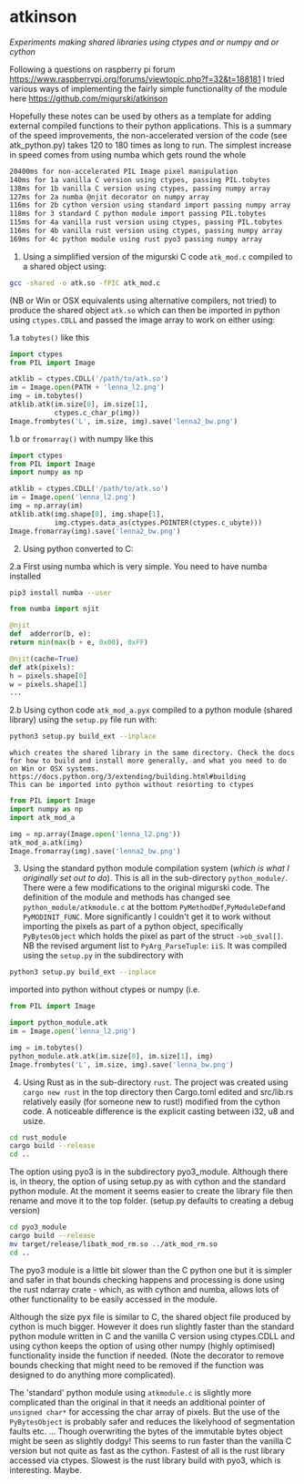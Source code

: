 # atkinson
*Experiments making shared libraries using ctypes and or numpy and or cython*

Following a questions on raspberry pi forum https://www.raspberrypi.org/forums/viewtopic.php?f=32&t=188181
I tried various ways of implementing the fairly simple functionality of the module here
https://github.com/migurski/atkinson

Hopefully these notes can be used by others as a template for adding external compiled
functions to their python applications. This is a summary of the speed improvements, the
non-accelerated version of the code (see atk_python.py) takes 120 to 180 times as long to
run. The simplest increase in speed comes from using numba which gets round the whole


``` bash
20400ms for non-accelerated PIL Image pixel manipulation 
140ms for 1a vanilla C version using ctypes, passing PIL.tobytes
138ms for 1b vanilla C version using ctypes, passing numpy array
127ms for 2a numba @njit decorator on numpy array
116ms for 2b cython version using standard import passing numpy array
118ms for 3 standard C python module import passing PIL.tobytes
115ms for 4a vanilla rust version using ctypes, passing PIL.tobytes
116ms for 4b vanilla rust version using ctypes, passing numpy array
169ms for 4c python module using rust pyo3 passing numpy array
```

1. Using a simplified version of the migurski C code `atk_mod.c` compiled
to a shared object using:

``` bash
gcc -shared -o atk.so -fPIC atk_mod.c
```
  (NB or Win or OSX equivalents using alternative compilers, not tried) to 
  produce the shared object `atk.so` which can then be imported in python 
  using `ctypes.CDLL` and passed the image array to work on either using:

  1.a  `tobytes()` like this
    
``` python
import ctypes
from PIL import Image

atklib = ctypes.CDLL('/path/to/atk.so')
im = Image.open(PATH + 'lenna_l2.png')
img = im.tobytes()
atklib.atk(im.size[0], im.size[1], 
           ctypes.c_char_p(img))
Image.frombytes('L', im.size, img).save('lenna2_bw.png')
```

  1.b or `fromarray()` with numpy like this

``` python
import ctypes
from PIL import Image
import numpy as np

atklib = ctypes.CDLL('/path/to/atk.so')
im = Image.open('lenna_l2.png')
img = np.array(im)
atklib.atk(img.shape[0], img.shape[1], 
           img.ctypes.data_as(ctypes.POINTER(ctypes.c_ubyte)))
Image.fromarray(img).save('lenna2_bw.png')
```

2. Using python converted to C:

  2.a First using numba which is very simple. You need to have numba
  installed
  

  ``` bash
  pip3 install numba --user
  ```

  ``` python
  from numba import njit

  @njit
  def  adderror(b, e):
  return min(max(b + e, 0x00), 0xFF) 

  @njit(cache=True)
  def atk(pixels):
  h = pixels.shape[0]
  w = pixels.shape[1]
  ...
  ```

  2.b Using cython code `atk_mod_a.pyx` compiled to a python module (shared 
  library) using the `setup.py` file run with:

  ``` bash
  python3 setup.py build_ext --inplace
  ```

    which creates the shared library in the same directory. Check the docs
    for how to build and install more generally, and what you need to do
    on Win or OSX systems.
    https://docs.python.org/3/extending/building.html#building
    This can be imported into python without resorting to ctypes

  ``` python
  from PIL import Image
  import numpy as np
  import atk_mod_a

  img = np.array(Image.open('lenna_l2.png'))
  atk_mod_a.atk(img)
  Image.fromarray(img).save('lenna2_bw.png')

  ```

3. Using the standard python module compilation system (*which is what I
originally set out to do*). This is all in the sub-directory `python_module/`. 
There were a few modifications to the original migurski code. The definition 
of the module and methods has changed see `python_module/atkmodule.c`
at the bottom `PyMethodDef`,`PyModuleDef`and `PyMODINIT_FUNC`. More
significantly I couldn't get it to work without importing the
pixels as part of a python object, specifically `PyBytesObject`
which holds the pixel as part of the struct `->ob_sval[]`. NB the revised
argument list to `PyArg_ParseTuple`: `iiS`. It was compiled
using the `setup.py` in the subdirectory with

``` bash
python3 setup.py build_ext --inplace
```

  imported into python without ctypes or numpy (i.e. 

``` python
from PIL import Image

import python_module.atk
im = Image.open('lenna_l2.png')

img = im.tobytes()
python_module.atk.atk(im.size[0], im.size[1], img)
Image.frombytes('L', im.size, img).save('lenna_bw.png')
```

4. Using Rust as in the sub-directory `rust`. The project was created using
`cargo new rust` in the top directory then Cargo.toml edited and src/lib.rs
relatively easily (for someone new to rust!) modified from the cython code.
A noticeable difference is the explicit casting between i32, u8 and usize.

``` bash
cd rust_module
cargo build --release
cd ..
```
The option using pyo3 is in the subdirectory pyo3_module. Although there is,
in theory, the option of using setup.py as with cython and the standard python
module. At the moment it seems easier to create the library file then rename and
move it to the top folder. (setup.py defaults to creating a debug version)

``` bash
cd pyo3_module
cargo build --release
mv target/release/libatk_mod_rm.so ../atk_mod_rm.so
cd ..
```

The pyo3 module is a little bit slower than the C python one but it is simpler
and safer in that bounds checking happens and processing is done using the
rust ndarray crate - which, as with cython and numba, allows lots of other
functionality to be easily accessed in the module.

Although the size pyx file is similar to C, the shared object file produced by 
cython is much bigger. However it does run slightly faster than the standard
python module written in C and the vanilla C version using ctypes.CDLL
and using cython keeps the option of using other numpy (highly 
optimised) functionality inside the function if needed. (Note the decorator 
to remove bounds checking that might need to be removed if the function 
was designed to do anything more complicated).

The 'standard' python module using `atkmodule.c` is slightly more complicated
than the original in that it needs an additional pointer of `unsigned char*`
for accessing the char array of pixels. But the use of the `PyBytesObject`
is probably safer and reduces the likelyhood of segmentation faults etc.
... Though overwriting the bytes of the immutable bytes object might be
seen as slightly dodgy! This seems to run faster than the vanilla C version
but not quite as fast as the cython. Fastest of all is the rust library
accessed via ctypes. Slowest is the rust library build with pyo3, which is interesting.
Maybe.
